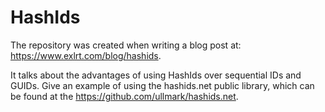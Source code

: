 # HashIds

The repository was created when writing a blog post at: https://www.exlrt.com/blog/hashids.

It talks about the advantages of using HashIds over sequential IDs and GUIDs. Give an example of using the hashids.net public library, which can be found at the https://github.com/ullmark/hashids.net.

